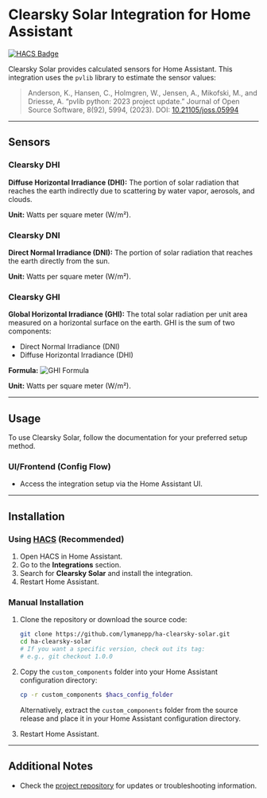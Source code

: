 # Clearsky Solar Integration for Home Assistant

[![HACS Badge](https://img.shields.io/badge/HACS-Default-41BDF5.svg?style=for-the-badge)](https://github.com/hacs/integration)

Clearsky Solar provides calculated sensors for Home Assistant. This integration uses the `pvlib` library to estimate the sensor values:

> Anderson, K., Hansen, C., Holmgren, W., Jensen, A., Mikofski, M., and Driesse, A. “pvlib python: 2023 project update.” Journal of Open Source Software, 8(92), 5994, (2023). DOI: [10.21105/joss.05994](https://doi.org/10.21105/joss.05994)

---

## Sensors

### Clearsky DHI
**Diffuse Horizontal Irradiance (DHI):**
The portion of solar radiation that reaches the earth indirectly due to scattering by water vapor, aerosols, and clouds.

**Unit:** Watts per square meter (W/m²).

### Clearsky DNI
**Direct Normal Irradiance (DNI):**
The portion of solar radiation that reaches the earth directly from the sun.

**Unit:** Watts per square meter (W/m²).

### Clearsky GHI
**Global Horizontal Irradiance (GHI):**
The total solar radiation per unit area measured on a horizontal surface on the earth. GHI is the sum of two components:
- Direct Normal Irradiance (DNI)
- Diffuse Horizontal Irradiance (DHI)

**Formula:**
![GHI Formula](https://latex.codecogs.com/svg.image?\pagecolor{white}\text{GHI}=\text{DHI}+(\text{DNI}\cdot\cos(\alpha_{\text{zenith}})))

**Unit:** Watts per square meter (W/m²).

---

## Usage

To use Clearsky Solar, follow the documentation for your preferred setup method.

### UI/Frontend (Config Flow)
- Access the integration setup via the Home Assistant UI.

---

## Installation

### Using [HACS](https://hacs.xyz/) (Recommended)
1. Open HACS in Home Assistant.
2. Go to the **Integrations** section.
3. Search for **Clearsky Solar** and install the integration.
4. Restart Home Assistant.

### Manual Installation
1. Clone the repository or download the source code:
    ```bash
    git clone https://github.com/lymanepp/ha-clearsky-solar.git
    cd ha-clearsky-solar
    # If you want a specific version, check out its tag:
    # e.g., git checkout 1.0.0
    ```

2. Copy the `custom_components` folder into your Home Assistant configuration directory:
    ```bash
    cp -r custom_components $hacs_config_folder
    ```
    Alternatively, extract the `custom_components` folder from the source release and place it in your Home Assistant configuration directory.

3. Restart Home Assistant.

---

## Additional Notes

- Check the [project repository](https://github.com/lymanepp/ha-clearsky-solar) for updates or troubleshooting information.
